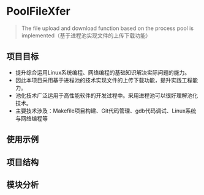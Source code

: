 # PoolFileXfer
> The file upload and download function based on the process pool is implemented（基于进程池实现文件的上传下载功能） 

## 项目目标
- 提升综合运用Linux系统编程、网络编程的基础知识解决实际问题的能力。
- 因此本项目采用基于进程池的技术实现文件的上传下载功能，提升实践工程能力。
- 池化技术广泛运用于高性能软件的开发过程中。采用进程池可以很好理解池化技术。
- 主要技术涉及：Makefile项目构建、Git代码管理、gdb代码调试、Linux系统与网络编程等

## 使用示例


## 项目结构


## 模块分析


